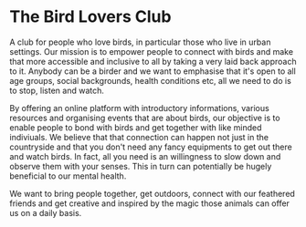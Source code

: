 # The Bird Lovers Club

A club for people who love birds, in particular those who live in urban settings. Our mission is to empower people to connect with birds and make that more accessible and inclusive to all by taking a very laid back approach to it. 
Anybody can be a birder and we want to emphasise that it's open to all age groups, social backgrounds, health conditions etc, all we need to do is to stop, listen and watch.

By offering an online platform with introductory informations, various resources and organising events that are about birds, our objective is to enable people to bond with birds and get together with like minded indiviuals. We believe that that connection can happen not just in the countryside and that you don't need any fancy equipments to get out there and watch birds. In fact, all you need is an willingness to slow down and observe them with your senses. This in turn can potentially be hugely beneficial to our mental health. 

We want to bring people together, get outdoors, connect with our feathered friends and get creative and inspired by the magic those animals can offer us on a daily basis.